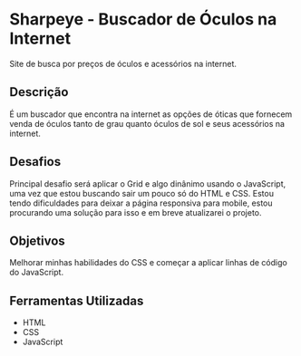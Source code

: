 # Sharpeye - Buscador de Óculos na Internet
Site de busca por preços de óculos e acessórios na internet.
## Descrição
É um buscador que encontra na internet as opções de óticas que fornecem venda de óculos tanto de grau quanto óculos de sol e seus acessórios na internet.
## Desafios
Principal desafio será aplicar o Grid e algo dinânimo usando o JavaScript, uma vez que estou buscando sair um pouco só do HTML e CSS. Estou tendo dificuldades para deixar a página responsiva para mobile, estou procurando uma solução para isso e em breve atualizarei o projeto.
## Objetivos
Melhorar minhas habilidades do CSS e começar a aplicar linhas de código do JavaScript.
## Ferramentas Utilizadas
- HTML
- CSS
- JavaScript

